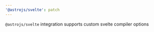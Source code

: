 ```yaml
---
'@astrojs/svelte': patch
---
```


`@astrojs/svelte` integration supports custom svelte compiler options

